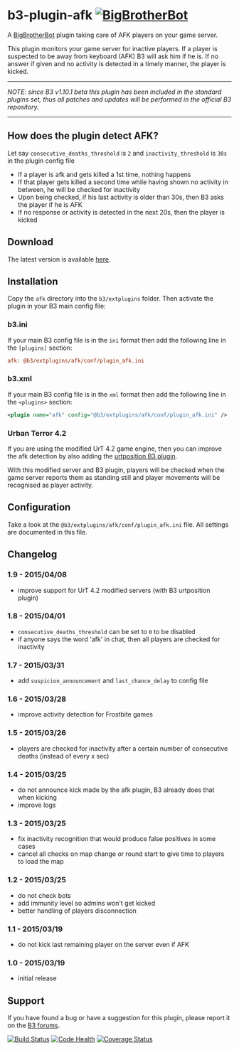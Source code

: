 # b3-plugin-afk [![BigBrotherBot](http://i.imgur.com/7sljo4G.png)][B3]

A [BigBrotherBot][B3] plugin taking care of AFK players on your game server.

This plugin monitors your game server for inactive players. If a player is suspected to be away from keyboard (AFK)
B3 will ask him if he is. If no answer if given and no activity is detected in a timely manner, the player is kicked.

******
*NOTE: since B3 v1.10.1 beta this plugin has been included in the standard plugins set, thus all patches and updates will be performed in the official B3 repository.*
******

How does the plugin detect AFK?
-------------------------------

Let say `consecutive_deaths_threshold` is `2` and `inactivity_threshold` is `30s` in the plugin config file

- If a player is afk and gets killed a 1st time, nothing happens
- If that player gets killed a second time while having shown no activity in between, he will be checked for inactivity
- Upon being checked, if his last activity is older than 30s, then B3 asks the player if he is AFK
- If no response or activity is detected in the next 20s, then the player is kicked


Download
--------

The latest version is available [here](https://github.com/thomasleveil/b3-plugin-afk/archive/master.zip).



Installation
------------

Copy the `afk` directory into the `b3/extplugins` folder. Then activate the plugin in your B3 main config file:

### b3.ini

If your main B3 config file is in the `ini` format then add the following line in the `[plugins]` section:

```ini
afk: @b3/extplugins/afk/conf/plugin_afk.ini
```

### b3.xml

If your main B3 config file is in the `xml` format then add the following line in the `<plugins>` section:
     
```xml
<plugin name="afk" config="@b3/extplugins/afk/conf/plugin_afk.ini" />
```
     
### Urban Terror 4.2

If you are using the modified UrT 4.2 game engine, then you can improve the afk detection by also adding the 
[urtposition B3 plugin](https://github.com/danielepantaleone/b3-plugin-urtposition).

With this modified server and B3 plugin, players will be checked when the game server reports them as standing still
and player movements will be recognised as player activity.


Configuration
-------------

Take a look at the `@b3/extplugins/afk/conf/plugin_afk.ini` file. All settings are documented in this file.


Changelog
---------

### 1.9 - 2015/04/08
- improve support for UrT 4.2 modified servers (with B3 urtposition plugin) 

### 1.8 - 2015/04/01
- `consecutive_deaths_threshold` can be set to `0` to be disabled
- if anyone says the word 'afk' in chat, then all players are checked for inactivity

### 1.7 - 2015/03/31
- add `suspicion_announcement` and `last_chance_delay` to config file

### 1.6 - 2015/03/28
- improve activity detection for Frostbite games 

### 1.5 - 2015/03/26
- players are checked for inactivity after a certain number of consecutive deaths (instead of every x sec)

### 1.4 - 2015/03/25
- do not announce kick made by the afk plugin, B3 already does that when kicking
- improve logs
 
### 1.3 - 2015/03/25
- fix inactivity recognition that would produce false positives in some cases
- cancel all checks on map change or round start to give time to players to load the map

### 1.2 - 2015/03/25
- do not check bots
- add immunity level so admins won't get kicked
- better handling of players disconnection
 
### 1.1 - 2015/03/19
- do not kick last remaining player on the server even if AFK

### 1.0 - 2015/03/19
- initial release


Support
-------

If you have found a bug or have a suggestion for this plugin, please report it on the [B3 forums][Support].



[![Build Status](https://travis-ci.org/thomasleveil/b3-plugin-afk.svg?branch=master)](https://travis-ci.org/thomasleveil/b3-plugin-afk)
[![Code Health](https://landscape.io/github/thomasleveil/b3-plugin-afk/master/landscape.svg?style=flat)](https://landscape.io/github/thomasleveil/b3-plugin-afk/master)
[![Coverage Status](https://coveralls.io/repos/thomasleveil/b3-plugin-afk/badge.svg?branch=master)](https://coveralls.io/r/thomasleveil/b3-plugin-afk?branch=master)

[B3]: http://www.bigbrotherbot.net/ "BigBrotherBot (B3)"
[Support]: http://forum.bigbrotherbot.net/ "Support topic on the B3 forums"

